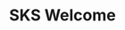 ---
title: "SKS Welcome"
description: "Welcome to the SKS Advanced Learning Path"
banner: "98e16360-a366-4b78-8e0a-031da07fdacb/images/exoscale-icon.svg"
weight: 1
tags: [sks]
categories: [exoscale,kubernetes]
level: [advanced]
---